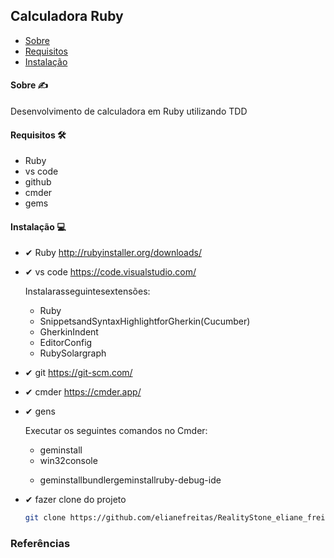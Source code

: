 ##  Calculadora Ruby

   * [ Sobre ](#Sobre)
   * [ Requisitos ](#Requisitos)
   * [ Instalação ](#Instalação)
  
 ####  Sobre ✍
Desenvolvimento de calculadora em Ruby utilizando TDD

####  Requisitos 🛠
 - Ruby
 - vs code
 - github
 - cmder
 - gems
 
####  Instalação 💻
- ✔ Ruby http://rubyinstaller.org/downloads/
- ✔ vs code https://code.visualstudio.com/ <p>
    Instalarasseguintesextensões:
    - Ruby
    - SnippetsandSyntaxHighlightforGherkin(Cucumber)
    - GherkinIndent
    - EditorConfig
    - RubySolargraph
- ✔ git https://git-scm.com/
- ✔ cmder https://cmder.app/
- ✔ gens <p>
    Executar os seguintes comandos no Cmder:
    - geminstall
    - win32console<p>
    - geminstallbundlergeminstallruby-debug-ide<p>
- ✔ fazer clone do projeto

  ```bash
  git clone https://github.com/elianefreitas/RealityStone_eliane_freitas_Compass.git
  ```
 ### Referências
 
